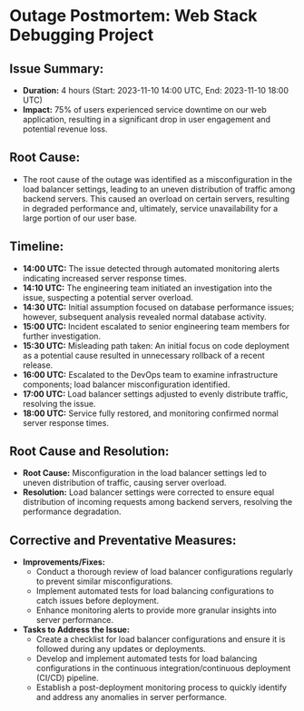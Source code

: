 # Outage Postmortem: Web Stack Debugging Project

## Issue Summary:

* **Duration:** 4 hours (Start: 2023-11-10 14:00 UTC, End: 2023-11-10 18:00 UTC)
* **Impact:** 75% of users experienced service downtime on our web application, resulting in a significant drop in user engagement and potential revenue loss.

## Root Cause:

* The root cause of the outage was identified as a misconfiguration in the load balancer settings, leading to an uneven distribution of traffic among backend servers. This caused an overload on certain servers, resulting in degraded performance and, ultimately, service unavailability for a large portion of our user base.

## Timeline:

* **14:00 UTC:** The issue detected through automated monitoring alerts indicating increased server response times.
* **14:10 UTC:** The engineering team initiated an investigation into the issue, suspecting a potential server overload.
* **14:30 UTC:** Initial assumption focused on database performance issues; however, subsequent analysis revealed normal database activity.
* **15:00 UTC:** Incident escalated to senior engineering team members for further investigation.
* **15:30 UTC:** Misleading path taken: An initial focus on code deployment as a potential cause resulted in unnecessary rollback of a recent release.
* **16:00 UTC:** Escalated to the DevOps team to examine infrastructure components; load balancer misconfiguration identified.
* **17:00 UTC:** Load balancer settings adjusted to evenly distribute traffic, resolving the issue.
* **18:00 UTC:** Service fully restored, and monitoring confirmed normal server response times.

## Root Cause and Resolution:

* **Root Cause:** Misconfiguration in the load balancer settings led to uneven distribution of traffic, causing server overload.
* **Resolution:** Load balancer settings were corrected to ensure equal distribution of incoming requests among backend servers, resolving the performance degradation.

## Corrective and Preventative Measures:

* **Improvements/Fixes:** 
	* Conduct a thorough review of load balancer configurations regularly to prevent similar misconfigurations.
	* Implement automated tests for load balancing configurations to catch issues before deployment.
	* Enhance monitoring alerts to provide more granular insights into server performance.
* **Tasks to Address the Issue:**
	* Create a checklist for load balancer configurations and ensure it is followed during any updates or deployments.
 	* Develop and implement automated tests for load balancing configurations in the continuous integration/continuous deployment (CI/CD) pipeline.
	* Establish a post-deployment monitoring process to quickly identify and address any anomalies in server performance.

